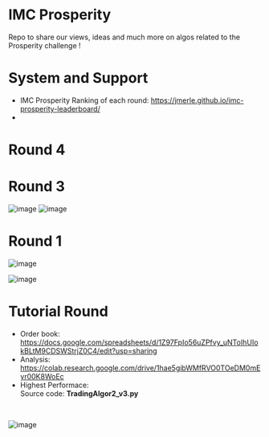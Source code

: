 # IMC Prosperity 

Repo to share our views, ideas and much more on algos related to the Prosperity challenge ! 
# System and Support
- IMC Prosperity Ranking of each round: https://jmerle.github.io/imc-prosperity-leaderboard/
- 
# Round 4
# Round 3
![image](https://user-images.githubusercontent.com/90888090/227699502-56926697-a5a8-462e-a3d3-e7dcfc224d0d.png)
![image](https://user-images.githubusercontent.com/90888090/227699515-38bf971f-465b-4b10-95f7-9bc3a11c5338.png)

# Round 1
![image](https://user-images.githubusercontent.com/90888090/227699349-0d67b1ff-078c-4081-a1e3-e320fdbef055.png)

![image](https://user-images.githubusercontent.com/90888090/227699324-f01e7bed-03d9-444a-a03d-b4b301c1380a.png)

# Tutorial Round
- Order book: https://docs.google.com/spreadsheets/d/1Z97FpIo56uZPfvy_uNToIhUIokBLtM9CDSWStrjZ0C4/edit?usp=sharing
- Analysis: https://colab.research.google.com/drive/1hae5gibWMfRVO0TOeDM0mEyr00K8WoEc
- Highest Performace:
<br> Source code: <strong>TradingAlgor2_v3.py</strong>
<br>

![image](https://user-images.githubusercontent.com/90888090/226259028-8f650802-c4a1-4711-a24d-3324c1a1fa29.png)




